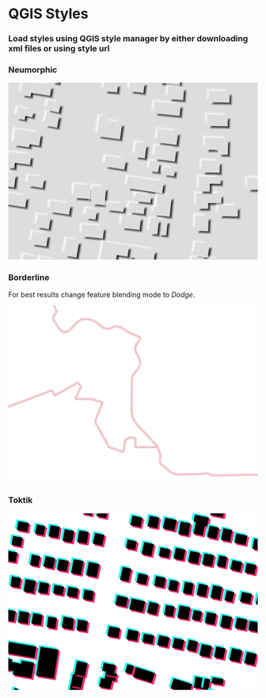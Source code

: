 # QGIS Styles

### Load styles using QGIS style manager by either downloading xml files or using style url

### Neumorphic

![neumorphic](./images/neumorphic.png)

### Borderline

For best results change feature blending mode to *Dodge*.

![borderline](./images/borderline.png)

### Toktik

![toktik](./images/toktik.png)
